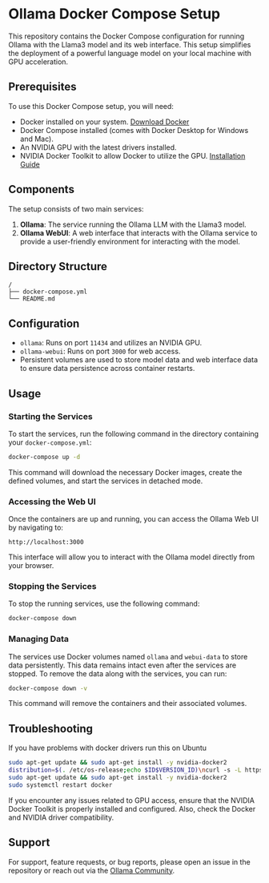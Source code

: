 # Ollama Docker Compose Setup

This repository contains the Docker Compose configuration for running Ollama with the Llama3 model and its web interface. This setup simplifies the deployment of a powerful language model on your local machine with GPU acceleration.

## Prerequisites

To use this Docker Compose setup, you will need:

- Docker installed on your system. [Download Docker](https://www.docker.com/products/docker-desktop)
- Docker Compose installed (comes with Docker Desktop for Windows and Mac).
- An NVIDIA GPU with the latest drivers installed.
- NVIDIA Docker Toolkit to allow Docker to utilize the GPU. [Installation Guide](https://github.com/NVIDIA/nvidia-docker)

## Components

The setup consists of two main services:

1. **Ollama**: The service running the Ollama LLM with the Llama3 model.
2. **Ollama WebUI**: A web interface that interacts with the Ollama service to provide a user-friendly environment for interacting with the model.

## Directory Structure

```plaintext
/
├── docker-compose.yml
└── README.md
```

## Configuration

- `ollama`: Runs on port `11434` and utilizes an NVIDIA GPU.
- `ollama-webui`: Runs on port `3000` for web access.
- Persistent volumes are used to store model data and web interface data to ensure data persistence across container restarts.

## Usage

### Starting the Services

To start the services, run the following command in the directory containing your `docker-compose.yml`:

```bash
docker-compose up -d
```

This command will download the necessary Docker images, create the defined volumes, and start the services in detached mode.

### Accessing the Web UI

Once the containers are up and running, you can access the Ollama Web UI by navigating to:

```
http://localhost:3000
```

This interface will allow you to interact with the Ollama model directly from your browser.

### Stopping the Services

To stop the running services, use the following command:

```bash
docker-compose down
```

### Managing Data

The services use Docker volumes named `ollama` and `webui-data` to store data persistently. This data remains intact even after the services are stopped. To remove the data along with the services, you can run:

```bash
docker-compose down -v
```

This command will remove the containers and their associated volumes.

## Troubleshooting

If you have problems with docker drivers run this on Ubuntu

```bash
sudo apt-get update && sudo apt-get install -y nvidia-docker2
distribution=$(. /etc/os-release;echo $ID$VERSION_ID)\ncurl -s -L https://nvidia.github.io/nvidia-docker/gpgkey | sudo apt-key add -\ncurl -s -L https://nvidia.github.io/nvidia-docker/$distribution/nvidia-docker.list | sudo tee /etc/apt/sources.list.d/nvidia-docker.list
sudo apt-get update && sudo apt-get install -y nvidia-docker2
sudo systemctl restart docker
```


If you encounter any issues related to GPU access, ensure that the NVIDIA Docker Toolkit is properly installed and configured. Also, check the Docker and NVIDIA driver compatibility.

## Support

For support, feature requests, or bug reports, please open an issue in the repository or reach out via the [Ollama Community](https://ollama.ai/community).
